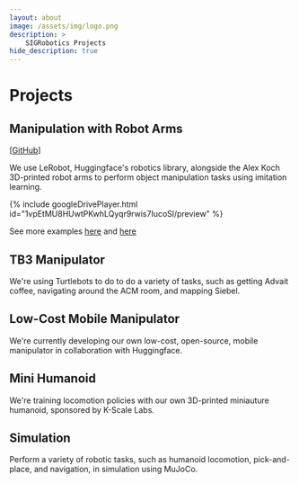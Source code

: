 ```yaml
---
layout: about
image: /assets/img/logo.png
description: >
    SIGRobotics Projects
hide_description: true
---
```


# Projects

## Manipulation with Robot Arms
[[GitHub](https://github.com/SIGRobotics-UIUC/lerobot)]

We use LeRobot, Huggingface's robotics library, alongside the Alex Koch 3D-printed robot arms to perform object manipulation tasks using imitation learning.

{% include googleDrivePlayer.html id="1vpEtMU8HUwtPKwhLQyqr9rwis7IucoSl/preview" %}

See more examples [here](https://x.com/adv8p/status/1838255612691390677) and [here](https://x.com/adv8p/status/1831748218054701112)

## TB3 Manipulator
We're using Turtlebots to do to do a variety of tasks, such as getting Advait coffee, navigating around the ACM room, and mapping Siebel. 

## Low-Cost Mobile Manipulator
We're currently developing our own low-cost, open-source, mobile manipulator in collaboration with Huggingface.

## Mini Humanoid
We're training locomotion policies with our own 3D-printed miniauture humanoid, sponsored by K-Scale Labs.


## Simulation
Perform a variety of robotic tasks, such as humanoid locomotion, pick-and-place, and navigation, in simulation using MuJoCo.